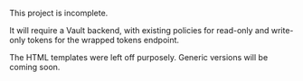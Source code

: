 This project is incomplete.  

It will require a Vault backend, with existing policies for read-only and write-only tokens for the wrapped tokens endpoint.  

The HTML templates were left off purposely.  Generic versions will be coming soon.

